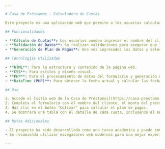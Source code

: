 ```yaml
---

# Casa de Préstamos - Calculadora de Cuotas

Este proyecto es una aplicación web que permite a los usuarios calcular el plan de pagos de un préstamo basado en el monto solicitado y el número de cuotas elegidas. El proyecto ha sido desarrollado por David Mite Zambrano como parte de la Tarea Virtual 5 del curso DSE-08.

## Funcionalidades

- **Cálculo de Cuotas**: Los usuarios pueden ingresar el nombre del cliente, el monto del préstamo y seleccionar el número de cuotas deseadas.
- **Validación de Datos**: Se realizan validaciones para asegurar que los campos requeridos no estén vacíos y que el monto del préstamo sea válido.
- **Generación de Plan de Pagos**: Una vez ingresados los datos y seleccionado el número de cuotas, se genera un plan de pagos que muestra el número de cuota, la fecha de pago y el monto mensual.

## Tecnologías Utilizadas

- **HTML**: Para la estructura y contenido de la página web.
- **CSS**: Para estilos y diseño visual.
- **PHP**: Para el procesamiento de datos del formulario y generación dinámica del plan de pagos.
- **DateTime (PHP)**: Para obtener la fecha actual y calcular las fechas de pago de las cuotas.

## Uso

1. Accede al [sitio web de la Casa de Préstamos](https://casa-prestamo-dmz09.zeabur.app/).
2. Completa el formulario con el nombre del cliente, el monto del préstamo y selecciona el número de cuotas.
3. Haz clic en el botón "Cotizar" para calcular el plan de pagos.
4. Se mostrará una tabla con el detalle de cada cuota, incluyendo el número de cuota, la fecha de pago y el monto mensual.

## Notas Adicionales

- El proyecto ha sido desarrollado como una tarea académica y puede contener limitaciones o áreas de mejora.
- Se recomienda utilizar navegadores web modernos para una mejor experiencia de usuario.

---
```

